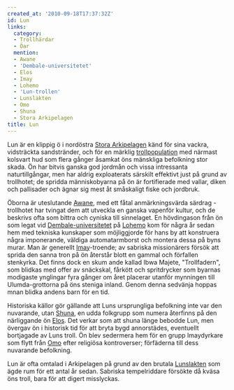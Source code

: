 ```yaml
---
created_at: '2010-09-18T17:37:32Z'
id: Lun
links:
  category:
  - Trollhärdar
  - Öar
  mention:
  - Awane
  - 'Dembale-universitetet'
  - Elos
  - Imay
  - Lohemo
  - 'Lun-trollen'
  - Lunslakten
  - Omo
  - Shuna
  - Stora Arkipelagen
title: Lun
---
```


Lun är en klippig ö i nordöstra [Stora Arkipelagen] känd för sina vackra, vidsträckta sandstränder,
och för en märklig [trollpopulation] med närmast kolsvart hud som flera gånger åsamkat öns mänskliga
befolkning stor skada. Ön har bitvis ganska god jordmån och vissa intressanta naturtillgångar, men
har aldrig exploaterats särskilt effektivt just på grund av trollhotet; de spridda människobyarna på
ön är fortifierade med vallar, diken och pallisader och ägnar sig mest åt småskaligt fiske och
jordbruk.

Öborna är uteslutande [Awane], med ett fåtal anmärkningsvärda särdrag - trollhotet har tvingat dem
att utveckla en ganska vapenför kultur, och de beskrivs ofta som bittra och cyniska till sinnelaget.
En hövdingason från ön som legat vid [Dembale-universitetet] på [Lohemo] kom för några år sedan hem
med tekniska kunskaper som möjliggjorde för hans by att konstruera några imponerande, väldiga
automatarmborst och montera dessa på byns murar. Man är generellt [Imay]-troende; av sabriska
missionärers försök att sprida den sanna tron på ön återstår blott en gammal och förfallen
stenkyrka. Det finns dock en skum ande kallad Ibwa Majete, "Trollfadern", som blidkas med offer av
snäckskal, fårkött och spritdrycker som byarnas modigaste ynglingar fyra gånger om året placerar
utanför mynningen till Ulumda-grottorna på öns steniga inland. Genom denna sedvänja hoppas mnan
blidka andens barn för en tid.

Historiska källor gör gällande att Luns ursprungliga befolkning inte var den nuvarande, utan
[Shuna], en udda folkgrupp som numera återfinns på den närliggande ön [Elos]. Det verkar som att
shuna länge bebodde Lun, men övergav ön i historisk tid för att bryta bygd annorstädes, eventuellt
bortjagade av Luns troll. Ön blev sedermera hem för en grupp Imaydyrkare som flytt från [Omo] efter
religiösa kontroverser; förfäderna till dess nuvarande befolkning.

Lun är ofta omtalad i Arkipelagen på grund av den brutala [Lunslakten] som ägde rum för ett antal år
sedan. Sabriska tempelriddare försökte då kväsa öns troll, bara för att digert misslyckas.

  [Stora Arkipelagen]: Stora_Arkipelagen
  [trollpopulation]: Lun-trollen
  [Awane]: Awane
  [Dembale-universitetet]: Dembale-universitetet
  [Lohemo]: Lohemo
  [Imay]: Imay
  [Shuna]: Shuna
  [Elos]: Elos
  [Omo]: Omo
  [Lunslakten]: Lunslakten